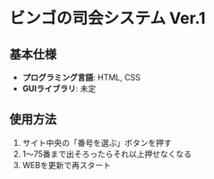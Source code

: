 # ビンゴの司会システム Ver.1

## 基本仕様
- **プログラミング言語**: HTML, CSS
- **GUIライブラリ**: 未定

## 使用方法
1. サイト中央の「番号を選ぶ」ボタンを押す
2. 1～75番まで出そろったらそれ以上押せなくなる
3. WEBを更新で再スタート
